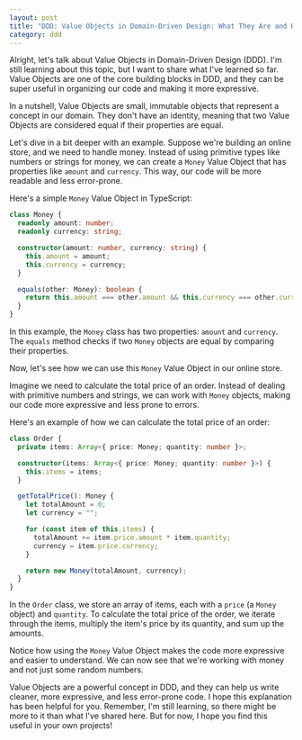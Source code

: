 ```yaml
---
layout: post
title: "DDD: Value Objects in Domain-Driven Design: What They Are and How to Use Them"
category: ddd
---
```

Alright, let's talk about Value Objects in Domain-Driven Design (DDD). I'm still learning about this topic, but I want to share what I've learned so far. Value Objects are one of the core building blocks in DDD, and they can be super useful in organizing our code and making it more expressive.

<!--more-->

In a nutshell, Value Objects are small, immutable objects that represent a concept in our domain. They don't have an identity, meaning that two Value Objects are considered equal if their properties are equal.

Let's dive in a bit deeper with an example. Suppose we're building an online store, and we need to handle money. Instead of using primitive types like numbers or strings for money, we can create a `Money` Value Object that has properties like `amount` and `currency`. This way, our code will be more readable and less error-prone.

Here's a simple `Money` Value Object in TypeScript:

```typescript
class Money {
  readonly amount: number;
  readonly currency: string;

  constructor(amount: number, currency: string) {
    this.amount = amount;
    this.currency = currency;
  }

  equals(other: Money): boolean {
    return this.amount === other.amount && this.currency === other.currency;
  }
}
```

In this example, the `Money` class has two properties: `amount` and `currency`. The `equals` method checks if two `Money` objects are equal by comparing their properties.

Now, let's see how we can use this `Money` Value Object in our online store.

Imagine we need to calculate the total price of an order. Instead of dealing with primitive numbers and strings, we can work with `Money` objects, making our code more expressive and less prone to errors.

Here's an example of how we can calculate the total price of an order:

```typescript
class Order {
  private items: Array<{ price: Money; quantity: number }>;

  constructor(items: Array<{ price: Money; quantity: number }>) {
    this.items = items;
  }

  getTotalPrice(): Money {
    let totalAmount = 0;
    let currency = "";

    for (const item of this.items) {
      totalAmount += item.price.amount * item.quantity;
      currency = item.price.currency;
    }

    return new Money(totalAmount, currency);
  }
}
```

In the `Order` class, we store an array of items, each with a `price` (a `Money` object) and `quantity`. To calculate the total price of the order, we iterate through the items, multiply the item's price by its quantity, and sum up the amounts.

Notice how using the `Money` Value Object makes the code more expressive and easier to understand. We can now see that we're working with money and not just some random numbers.

Value Objects are a powerful concept in DDD, and they can help us write cleaner, more expressive, and less error-prone code. I hope this explanation has been helpful for you. Remember, I'm still learning, so there might be more to it than what I've shared here. But for now, I hope you find this useful in your own projects!